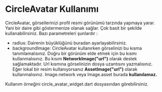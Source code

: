 # CircleAvatar Kullanımı

CircleAvatar, görsellerinizi profil resmi görünümü tarzında yapmaya yarar. Yani bir daire gibi göstermenize olanak sağlar. Çok basit bir şekilde kullanabilirsiniz. Bazı parametreleri şunlardır :

- radius: Dairenin büyüklüğünü buradan ayarlayabilirsiniz.
- backgroundImage: CircleAvatar kullanırken görselinizi bu kısma tanımlamalısınız. Doğru bir görünüm elde etmek için bu kısmı kullanmalısınız. Bu kısım **NetworkImage("url")** olarak destek sağlamaktadır. Url kısmına görselinizin dosya uzantısını yazmalısınız. Eğer lokal bir resim kullanıyorsanız **AssetImage("url")** olarak kullanmalısınız. Image.network veya Image.asset burada **kullanılamaz.**

Kullanım örneğini circle_avatar_widget.dart dosyasından görebilirsiniz.